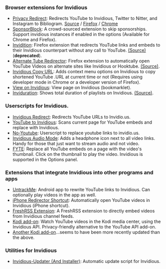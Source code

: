 ### Browser extensions for Invidious
- [Privacy Redirect](https://github.com/SimonBrazell/privacy-redirect): Redirects YouTube to Invidious, Twitter to Nitter, and Instagram to Bibliogram. [Source](https://github.com/SimonBrazell/privacy-redirect) / [Firefox](https://addons.mozilla.org/en-US/firefox/addon/privacy-redirect/) / [Chrome](https://chrome.google.com/webstore/detail/privacy-redirect/pmcmeagblkinmogikoikkdjiligflglb)
- [SponsorBlock](https://github.com/ajayyy/SponsorBlock): A crowd-sourced extension to skip sponsorships. Support invidious instances if enabled in the options (Available for Chrome and Firefox).
- [Invidition](https://addons.mozilla.org/en-US/firefox/addon/invidition/): Firefox extension that redirects YouTube links and embeds to their Invidious counterpart without any call to YouTube. [(Source)](https://codeberg.org/Booteille/Invidition)  (**deprecated**).
- [Alternate Tube Redirector](https://addons.mozilla.org/en-US/firefox/addon/alternate-tube-redirector/): Firefox extension to automatically open YouTube Videos on alternate sites like Invidious or Hooktube. [(Source)](https://gitlab.com/2vek/alternate-tube-redirector/).
- [Invidious Copy URL](https://github.com/recette-lemon/invidious-copy-url/): Adds context menu options on Invidious to copy shortened YouTube .URL at current time or not (Requires using developer mode in Chrome or a developer version of Firefox).
- [View on Invidious](https://omar.yt/722e5c15832840fe1ae8830b7c590254b9e0a45c/invidious-bookmarklet.html): View page on Invidious (bookmarklet).
- [Inviduration](https://addons.mozilla.org/en-US/firefox/addon/inviduration/): Shows total duration of playlists on Invidious. [(Source)](https://github.com/rsapkf/inviduration).

### Userscripts for Invidious.
- [Invidious Redirect](https://greasyfork.org/en/scripts/370461-invidious-redirect): Redirects YouTube URLs to Invidio.us.
- [YouTube to Invidious](https://greasyfork.org/en/scripts/375264-youtube-to-invidious): Scans current page for YouTube embeds and replace with Invidious.
- [No-Youtube](https://github.com/mperez01/no-youtube): Userscript to replace youtube links to invidio.us.
- [Invidious Audio Mode](https://greasyfork.org/en/scripts/397700-invidious-audio-mode): Adds a headphone icon next to all video links. Handy for those that just want to stream audio and not video.
- [FYTE](https://greasyfork.org/en/scripts/9252-fyte-fast-youtube-embedded-player): Replace all YouTube embeds on a page with the video's thumbnail. Click on the thumbnail to play the video. Invidious is supported in the Options panel.

### Extensions that integrate Invidious into other programs and apps
- [UntrackMe](https://f-droid.org/en/packages/app.fedilab.nitterizeme/): Android app to rewrite YouTube links to Invidious. Can optionally play videos in the app as well.
- [iPhone Redirector Shortcut](https://www.icloud.com/shortcuts/6bbf26d989cf4d07a5fe1626efbc0950): Automatically open YouTube videos in Invidious (iPhone shortcut).
- [FreshRSS Extension](https://github.com/tmiland/freshrss-invidious): A FreshRSS extension to directly embed videos from Invidious channel feeds.
- [Kodi add-on](https://github.com/TheAssassin/kodi-invidious-plugin): Watch YouTube videos in the Kodi media center, using the Invidious API. Privacy-friendly alternative to the YouTube API add-on.
- [Another Kodi add-on](https://github.com/lekma/plugin.video.invidious)...seems to have been more recently updated than the above.

### Utilities for Invidious
- [Invidious-Updater (And Installer)](https://github.com/tmiland/Invidious-Updater): Automatic update script for Invidious.